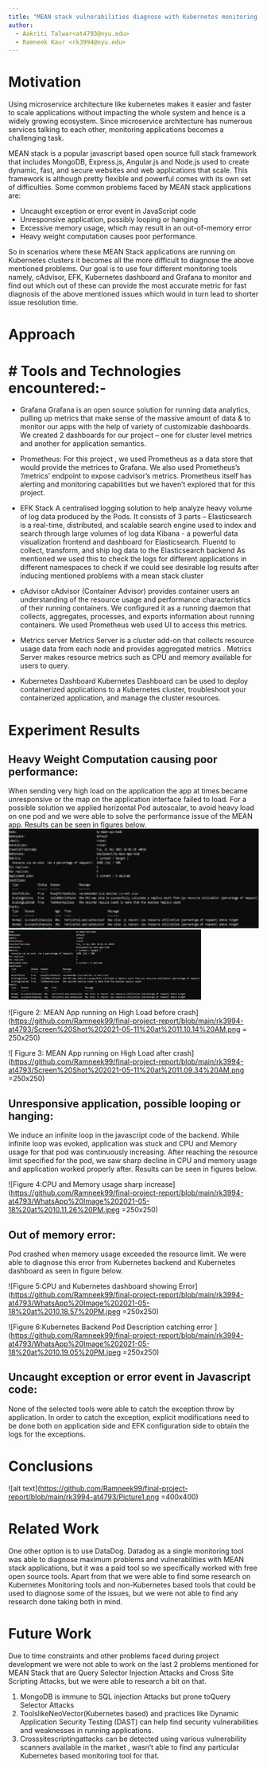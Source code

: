 ```yaml
---
title: "MEAN stack vulnerabilities diagnose with Kubernetes monitoring tools"
author:
  - Aakriti Talwar<at4793@nyu.edu>
  - Ramneek Kaur <rk3994@nyu.edu>
---
```




# Motivation

Using microservice architecture like kubernetes makes it easier and faster to scale applications without impacting the whole system and hence is a widely growing ecosystem. Since microservice architecture has numerous services talking to each other, monitoring applications becomes a challenging task.
 
MEAN stack is a popular javascript based open source full stack framework that includes MongoDB, Express.js, Angular.js and Node.js used  to create dynamic, fast, and secure websites and web applications that scale. This framework is although pretty flexible and powerful comes with its own set of difficulties. Some common problems faced by MEAN stack applications are:
 
* Uncaught exception or error event in JavaScript code
* Unresponsive application, possibly looping or hanging
* Excessive memory usage, which may result in an out-of-memory error
* Heavy weight computation causes poor performance.
 
So in scenarios where these MEAN Stack applications are running on Kubernetes clusters it becomes all the more difficult to diagnose the above mentioned problems. Our goal is to use four different monitoring tools namely, cAdvisor, EFK, Kubernetes dashboard and Grafana to monitor and find out which out of these can provide the most accurate metric for fast diagnosis of the above mentioned issues which would in turn lead to shorter issue resolution time.


#  Approach
# # Tools and Technologies encountered:-
  
* Grafana
Grafana is an open source solution for running data analytics, pulling up metrics that make sense of the massive amount of data & to monitor our apps with the help of variety of customizable dashboards. We created 2 dashboards for our project – one for cluster level metrics and another for application semantics.
 
* Prometheus:
For this project , we used Prometheus as a data store that would provide the metrices to Grafana. We also used Prometheus’s ‘/metrics’ endpoint to expose cadvisor’s metrics. Prometheus itself has alerting and monitoring capabilities but we haven’t explored that for this project.
 
* EFK Stack
A centralised logging solution to help analyze heavy volume of log data produced by the Pods. It consists of 3 parts –
Elasticsearch is a real-time, distributed, and scalable search engine used to index and search through large volumes of log data
Kibana - a powerful data visualization frontend and dashboard for Elasticsearch. 
Fluentd to collect, transform, and ship log data to the Elasticsearch backend
As mentioned we used this to check the logs for different applications in different namespaces to check if we could see desirable log results after inducing mentioned problems with a mean stack cluster

* cAdvisor
cAdvisor (Container Advisor) provides container users an understanding of the resource usage and performance characteristics of their running containers. We configured it as a running daemon that collects, aggregates, processes, and exports information about running containers. We used Prometheus web used UI to access this metrics.
 
* Metrics server
Metrics Server is a cluster add-on that collects resource usage data from each node and provides aggregated metrics . Metrics Server makes resource metrics such as CPU and memory available for users to query.
 
* Kubernetes Dashboard
Kubernetes Dashboard can be used to deploy containerized applications to a Kubernetes cluster, troubleshoot your containerized application, and manage the cluster resources. 
 

# Experiment Results

## Heavy Weight Computation causing poor performance:
When sending very high load on the application the app at times became unresponsive or the map on the application interface failed to load.
For a possible solution we applied horizontal Pod autoscalar, to avoid heavy load on one pod and we were able to solve the performance issue of the MEAN app. Results can be seen in figures below.
<img src="https://github.com/Ramneek99/final-project-report/blob/main/rk3994-at4793/Picture2.png" width="800" height="200">
![Figure 1: HPA scales up due to high CPU utilization](https://github.com/Ramneek99/final-project-report/blob/main/rk3994-at4793/Picture2.png "Figure 1: HPA scales up due to high CPU utilization")

![Figure 2: MEAN App running on High Load before crash](https://github.com/Ramneek99/final-project-report/blob/main/rk3994-at4793/Screen%20Shot%202021-05-11%20at%2011.10.14%20AM.png = 250x250)

![ Figure 3: MEAN App running on High Load after crash](https://github.com/Ramneek99/final-project-report/blob/main/rk3994-at4793/Screen%20Shot%202021-05-11%20at%2011.09.34%20AM.png =250x250)


## Unresponsive application, possible looping or hanging:
We induce an infinite loop in the javascript code of the backend. While infinite loop was evoked, application was stuck and CPU and Memory usage for that pod was continuously increasing. After reaching the resource limit specified for the pod, we saw sharp decline in CPU and memory usage and application worked properly after. Results can be seen in figures below.

![Figure 4:CPU and Memory usage sharp increase](https://github.com/Ramneek99/final-project-report/blob/main/rk3994-at4793/WhatsApp%20Image%202021-05-18%20at%2010.11.26%20PM.jpeg =250x250)

## Out of memory error:
Pod crashed when memory usage exceeded the resource limit. We were able to diagnose this error from Kubernetes backend and  Kubernetes dashboard as seen in figure below.

![Figure 5:CPU and Kubernetes dashboard showing Error](https://github.com/Ramneek99/final-project-report/blob/main/rk3994-at4793/WhatsApp%20Image%202021-05-18%20at%2010.18.57%20PM.jpeg =250x250)

![Figure 6:Kubernetes Backend Pod Description catching error ](https://github.com/Ramneek99/final-project-report/blob/main/rk3994-at4793/WhatsApp%20Image%202021-05-18%20at%2010.19.05%20PM.jpeg =250x250)

## Uncaught exception or error event in Javascript code:
None of the selected tools were able to catch the exception throw by application. In order to catch the exception, explicit modifications need to be done both on application side and EFK configuration side to obtain the logs for the exceptions.

# Conclusions

![alt text](https://github.com/Ramneek99/final-project-report/blob/main/rk3994-at4793/Picture1.png =400x400)

# Related Work 

One other option is to use DataDog. Datadog as a single monitoring tool was able to diagnose maximum problems and vulnerabilities with MEAN stack applications, but it was a paid tool so we specifically worked with free open source tools.
Apart from that we were able to find some research on Kubernetes Monitoring tools and non-Kubernetes based  tools that could be used to diagnose some of the issues, but we were not able to find any research done taking both in mind.


# Future Work

Due to time constraints and other problems faced during project development we were not able to work on the last 2 problems mentioned for MEAN Stack that are Query Selector Injection Attacks and Cross Site Scripting Attacks, but we were able to research a bit on that.
1. MongoDB is immune to SQL injection Attacks but prone toQuery Selector Attacks
2. ToolslikeNeoVector(Kubernetes based) and  practices like Dynamic Application Security Testing (DAST)  can help find security vulnerabilities and weaknesses in running applications.
3. Crosssitescriptingattacks can be detected using various vulnerability scanners available in the market , wasn’t able to find any particular Kubernetes based monitoring tool for that.


